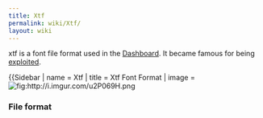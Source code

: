 ```yaml
---
title: Xtf
permalink: wiki/Xtf/
layout: wiki
---
```


xtf is a font file format used in the [Dashboard](/wiki/Dashboard "wikilink").
It became famous for being [exploited](/wiki/Exploits#Font_hacks "wikilink").

{{Sidebar | name = Xtf | title = Xtf Font Format | image =
![](http://i.imgur.com/u2P069H.png "fig:http://i.imgur.com/u2P069H.png")

### File format

